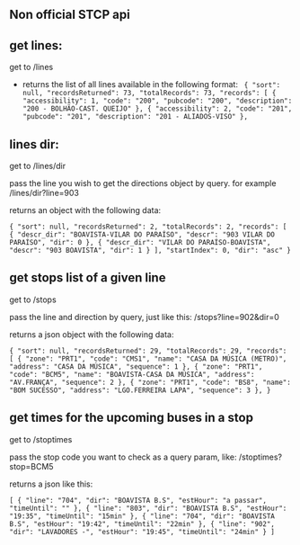 ## Non official STCP api

## get lines:

get to /lines

- returns the list of all lines available in the following format:
   ` {
  "sort": null,
  "recordsReturned": 73,
  "totalRecords": 73,
  "records": [
    {
      "accessibility": 1,
      "code": "200",
      "pubcode": "200",
      "description": "200 - BOLHÃO-CAST. QUEIJO"
    },
    {
      "accessibility": 2,
      "code": "201",
      "pubcode": "201",
      "description": "201 - ALIADOS-VISO"
    },`

## lines dir:

get to /lines/dir

pass the line you wish to get the directions object by query. for example /lines/dir?line=903

returns an object with the following data:

`{
  "sort": null,
  "recordsReturned": 2,
  "totalRecords": 2,
  "records": [
    {
      "descr_dir": "BOAVISTA-VILAR DO PARAÍSO",
      "descr": "903 VILAR DO PARAÍSO",
      "dir": 0
    },
    {
      "descr_dir": "VILAR DO PARAÍSO-BOAVISTA",
      "descr": "903 BOAVISTA",
      "dir": 1
    }
  ],
  "startIndex": 0,
  "dir": "asc"
}`

## get stops list of a given line

get to /stops

pass the line and direction by query, just like this: /stops?line=902&dir=0

returns a json object with the following data:

`{
  "sort": null,
  "recordsReturned": 29,
  "totalRecords": 29,
  "records": [
    {
      "zone": "PRT1",
      "code": "CMS1",
      "name": "CASA DA MÚSICA (METRO)",
      "address": "CASA DA MÚSICA",
      "sequence": 1
    },
    {
      "zone": "PRT1",
      "code": "BCM5",
      "name": "BOAVISTA-CASA DA MÚSICA",
      "address": "AV.FRANÇA",
      "sequence": 2
    },
    {
      "zone": "PRT1",
      "code": "BS8",
      "name": "BOM SUCESSO",
      "address": "LGO.FERREIRA LAPA",
      "sequence": 3
    },
}`

## get times for the upcoming buses in a stop

get to /stoptimes

pass the stop code you want to check as a query param, like: /stoptimes?stop=BCM5

returns a json like this:

`[
  {
    "line": "704",
    "dir": "BOAVISTA B.S",
    "estHour": "a passar",
    "timeUntil": ""
  },
  {
    "line": "803",
    "dir": "BOAVISTA B.S",
    "estHour": "19:35",
    "timeUntil": "15min"
  },
  {
    "line": "704",
    "dir": "BOAVISTA B.S",
    "estHour": "19:42",
    "timeUntil": "22min"
  },
  {
    "line": "902",
    "dir": "LAVADORES -",
    "estHour": "19:45",
    "timeUntil": "24min"
  }
]`

